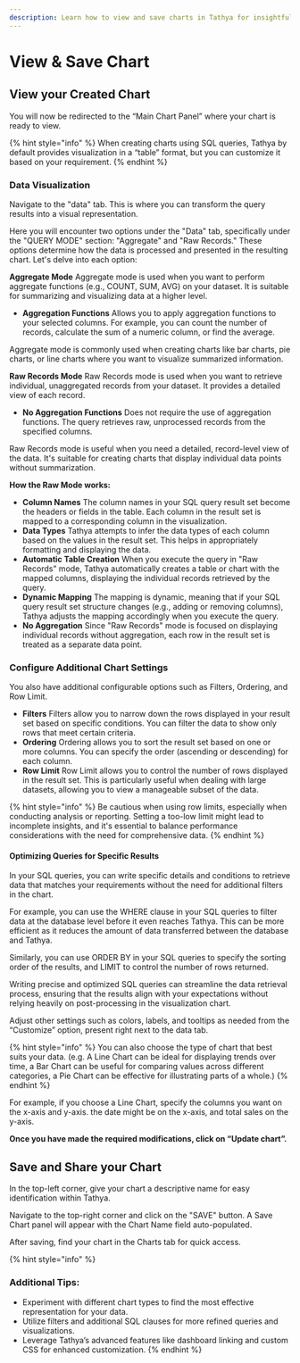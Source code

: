 ```yaml
---
description: Learn how to view and save charts in Tathya for insightful data visualization.
---
```


# View & Save Chart

## View your Created Chart

You will now be redirected to the “Main Chart Panel” where your chart is ready to view.

{% hint style="info" %}
When creating charts using SQL queries, Tathya by default provides visualization in a “table” format, but you can customize it based on your requirement.
{% endhint %}

### Data Visualization

Navigate to the "data" tab. This is where you can transform the query results into a visual representation.

Here you will encounter two options under the "Data" tab, specifically under the "QUERY MODE" section: "Aggregate" and "Raw Records." These options determine how the data is processed and presented in the resulting chart. Let's delve into each option:

**Aggregate Mode** Aggregate mode is used when you want to perform aggregate functions (e.g., COUNT, SUM, AVG) on your dataset. It is suitable for summarizing and visualizing data at a higher level.

* **Aggregation Functions** Allows you to apply aggregation functions to your selected columns. For example, you can count the number of records, calculate the sum of a numeric column, or find the average.

Aggregate mode is commonly used when creating charts like bar charts, pie charts, or line charts where you want to visualize summarized information.

**Raw Records Mode** Raw Records mode is used when you want to retrieve individual, unaggregated records from your dataset. It provides a detailed view of each record.

* **No Aggregation Functions** Does not require the use of aggregation functions. The query retrieves raw, unprocessed records from the specified columns.

Raw Records mode is useful when you need a detailed, record-level view of the data. It's suitable for creating charts that display individual data points without summarization.

**How the Raw Mode works:**

* **Column Names** The column names in your SQL query result set become the headers or fields in the table. Each column in the result set is mapped to a corresponding column in the visualization.
* **Data Types** Tathya attempts to infer the data types of each column based on the values in the result set. This helps in appropriately formatting and displaying the data.
* **Automatic Table Creation** When you execute the query in "Raw Records" mode, Tathya automatically creates a table or chart with the mapped columns, displaying the individual records retrieved by the query.
* **Dynamic Mapping** The mapping is dynamic, meaning that if your SQL query result set structure changes (e.g., adding or removing columns), Tathya adjusts the mapping accordingly when you execute the query.
* **No Aggregation** Since "Raw Records" mode is focused on displaying individual records without aggregation, each row in the result set is treated as a separate data point.

### Configure Additional Chart Settings

You also have additional configurable options such as Filters, Ordering, and Row Limit.

* **Filters** Filters allow you to narrow down the rows displayed in your result set based on specific conditions. You can filter the data to show only rows that meet certain criteria.
* **Ordering** Ordering allows you to sort the result set based on one or more columns. You can specify the order (ascending or descending) for each column.
* **Row Limit** Row Limit allows you to control the number of rows displayed in the result set. This is particularly useful when dealing with large datasets, allowing you to view a manageable subset of the data.

{% hint style="info" %}
Be cautious when using row limits, especially when conducting analysis or reporting. Setting a too-low limit might lead to incomplete insights, and it's essential to balance performance considerations with the need for comprehensive data.
{% endhint %}

#### Optimizing Queries for Specific Results

In your SQL queries, you can write specific details and conditions to retrieve data that matches your requirements without the need for additional filters in the chart.

For example, you can use the WHERE clause in your SQL queries to filter data at the database level before it even reaches Tathya. This can be more efficient as it reduces the amount of data transferred between the database and Tathya.

Similarly, you can use ORDER BY in your SQL queries to specify the sorting order of the results, and LIMIT to control the number of rows returned.

Writing precise and optimized SQL queries can streamline the data retrieval process, ensuring that the results align with your expectations without relying heavily on post-processing in the visualization chart.

Adjust other settings such as colors, labels, and tooltips as needed from the “Customize” option, present right next to the data tab.

{% hint style="info" %}
You can also choose the type of chart that best suits your data. (e.g. A Line Chart can be ideal for displaying trends over time, a Bar Chart can be useful for comparing values across different categories, a Pie Chart can be effective for illustrating parts of a whole.)
{% endhint %}

For example, if you choose a Line Chart, specify the columns you want on the x-axis and y-axis. the date might be on the x-axis, and total sales on the y-axis.

**Once you have made the required modifications, click on “Update chart”.**

## Save and Share your Chart

In the top-left corner, give your chart a descriptive name for easy identification within Tathya.

Navigate to the top-right corner and click on the "SAVE" button. A Save Chart panel will appear with the Chart Name field auto-populated.

After saving, find your chart in the Charts tab for quick access.

{% hint style="info" %}
### Additional Tips:

* Experiment with different chart types to find the most effective representation for your data.
* Utilize filters and additional SQL clauses for more refined queries and visualizations.
* Leverage Tathya’s advanced features like dashboard linking and custom CSS for enhanced customization.
{% endhint %}
